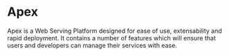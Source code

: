 # Apex

Apex is a Web Serving Platform designed for ease of use, extensability and rapid deployment. It contains a number of features which will ensure that users and developers can manage their services with ease.
